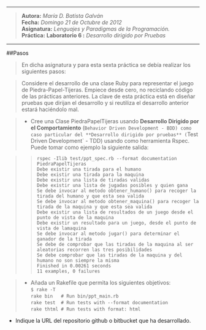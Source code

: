 ***
>**Autora:**         *María D. Batista Galván*  
>**Fecha:**          *Domingo 21 de Octubre de 2012*  
>**Asignatura:**     *Lenguajes y Paradigmas de la Programación.*  
>**Práctica:**       **Laboratorio 6 :** *Desarrollo dirigido por Pruebas*  
***

##Pasos

>En dicha asignatura y para esta sexta práctica se debía realizar los siguientes pasos: 

>Considere el desarrollo de una clase Ruby para representar el juego de Piedra-Papel-Tijeras. Empiece desde cero, no reciclando código de las prácticas anteriores. La clave de esta práctica está en diseñar pruebas que dirijan el desarrollo y si reutiliza el desarrollo anterior estará haciéndolo mal.  

>* Cree una Clase PiedraPapelTijeras usando **Desarrollo Dirigido por el Comportamiento** (`Behavior Driven Development - BDD) como caso particular del **Desarrollo dirigido por pruebas** (`Test Driven Development` - TDD) usando como herramienta Rspec.  
Puede tomar como ejemplo la siguiente salida:  

>>`rspec -Ilib test/ppt_spec.rb --format documentation`  
>`PiedraPapelTijeras`  
>`Debe existir una tirada para el humano`  
>`Debe existir una tirada para la maquina`  
>`Debe existir una lista de tiradas validas`  
`Debe existir una lista de jugadas posibles y quien gana`  
`Se debe invocar al metodo obtener_humano() para recoger la tirada del humano y que esta sea valida`  
`Se debe invocar al metodo obtener_maquina() para recoger la tirada de la maquina y que esta sea valida`  
`Debe existir una lista de resultados de un juego desde el punto de vista de la maquina`  
`Debe existir un resultado para un juego, desde el punto de vista de lamaquina`  
`Se debe invocar al metodo jugar() para determinar el ganador de la tirada`  
`Se debe de comprobar que las tiradas de la maquina al ser aleatorias recorren las tres posibilidades`  
`Se debe comprobar que las tiradas de la maquina y del humano no son siempre la misma`  
`Finished in 0.00261 seconds`  
`11 examples, 0 failures`  

>*  Añada un Rakefile que permita los siguientes objetivos:  
> `$ rake -T`  
`rake bin   # Run bin/ppt_main.rb`  
`rake test  # Run tests with --format documentation`  
`rake thtml # Run tests with format: html`  
*  Indique la URL del repositorio github o bitbucket que ha desarrollado. 